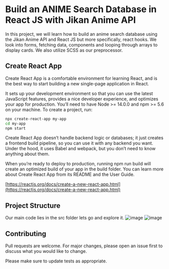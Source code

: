 # Build an ANIME Search Database in React JS with Jikan Anime API

In this project, we will learn how to build an anime search database using the Jikan Anime API and React JS but more specifically, react hooks. We look into forms, fetching data, components and looping through arrays to display cards. We also utilize SCSS as our preprocessor.

## Create React App

Create React App is a comfortable environment for learning React, and is the best way to start building a new single-page application in React.

It sets up your development environment so that you can use the latest JavaScript features, provides a nice developer experience, and optimizes your app for production. You’ll need to have Node >= 14.0.0 and npm >= 5.6 on your machine. To create a project, run:

```bash
npx create-react-app my-app
cd my-app
npm start
```
Create React App doesn’t handle backend logic or databases; it just creates a frontend build pipeline, so you can use it with any backend you want. Under the hood, it uses Babel and webpack, but you don’t need to know anything about them.

When you’re ready to deploy to production, running npm run build will create an optimized build of your app in the build folder. You can learn more about Create React App from its README and the User Guide.

[https://reactjs.org/docs/create-a-new-react-app.html](https://reactjs.org/docs/create-a-new-react-app.html)

## Project Structure
Our main code lies in the src folder lets go and explore it.
![image](https://user-images.githubusercontent.com/108209653/175810661-8c1312b3-b08c-43ea-a2b0-39ca0d0bb781.png)
![image](https://user-images.githubusercontent.com/108209653/175811188-7b0c90de-6101-4cf1-a6a0-033464fa4ec4.png)




## Contributing
Pull requests are welcome. For major changes, please open an issue first to discuss what you would like to change.

Please make sure to update tests as appropriate.

